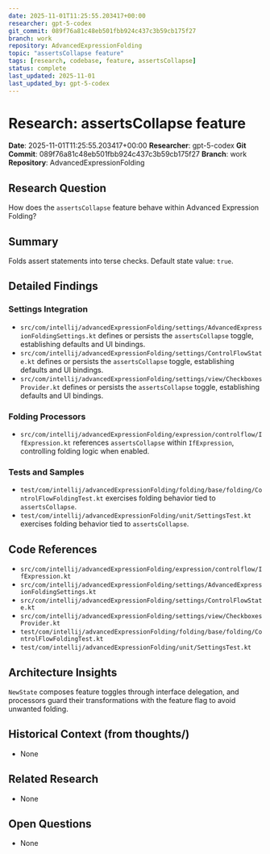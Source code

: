 ```yaml
---
date: 2025-11-01T11:25:55.203417+00:00
researcher: gpt-5-codex
git_commit: 089f76a81c48eb501fbb924c437c3b59cb175f27
branch: work
repository: AdvancedExpressionFolding
topic: "assertsCollapse feature"
tags: [research, codebase, feature, assertsCollapse]
status: complete
last_updated: 2025-11-01
last_updated_by: gpt-5-codex
---
```


# Research: assertsCollapse feature

**Date**: 2025-11-01T11:25:55.203417+00:00
**Researcher**: gpt-5-codex
**Git Commit**: 089f76a81c48eb501fbb924c437c3b59cb175f27
**Branch**: work
**Repository**: AdvancedExpressionFolding

## Research Question
How does the `assertsCollapse` feature behave within Advanced Expression Folding?

## Summary
Folds assert statements into terse checks. Default state value: `true`.

## Detailed Findings
### Settings Integration
- `src/com/intellij/advancedExpressionFolding/settings/AdvancedExpressionFoldingSettings.kt` defines or persists the `assertsCollapse` toggle, establishing defaults and UI bindings.
- `src/com/intellij/advancedExpressionFolding/settings/ControlFlowState.kt` defines or persists the `assertsCollapse` toggle, establishing defaults and UI bindings.
- `src/com/intellij/advancedExpressionFolding/settings/view/CheckboxesProvider.kt` defines or persists the `assertsCollapse` toggle, establishing defaults and UI bindings.

### Folding Processors
- `src/com/intellij/advancedExpressionFolding/expression/controlflow/IfExpression.kt` references `assertsCollapse` within `IfExpression`, controlling folding logic when enabled.

### Tests and Samples
- `test/com/intellij/advancedExpressionFolding/folding/base/folding/ControlFlowFoldingTest.kt` exercises folding behavior tied to `assertsCollapse`.
- `test/com/intellij/advancedExpressionFolding/unit/SettingsTest.kt` exercises folding behavior tied to `assertsCollapse`.

## Code References
- `src/com/intellij/advancedExpressionFolding/expression/controlflow/IfExpression.kt`
- `src/com/intellij/advancedExpressionFolding/settings/AdvancedExpressionFoldingSettings.kt`
- `src/com/intellij/advancedExpressionFolding/settings/ControlFlowState.kt`
- `src/com/intellij/advancedExpressionFolding/settings/view/CheckboxesProvider.kt`
- `test/com/intellij/advancedExpressionFolding/folding/base/folding/ControlFlowFoldingTest.kt`
- `test/com/intellij/advancedExpressionFolding/unit/SettingsTest.kt`

## Architecture Insights
`NewState` composes feature toggles through interface delegation, and processors guard their transformations with the feature flag to avoid unwanted folding.

## Historical Context (from thoughts/)
- None

## Related Research
- None

## Open Questions
- None
